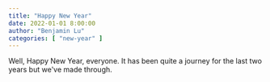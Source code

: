 ```yaml
---
title: "Happy New Year"
date: 2022-01-01 8:00:00
author: "Benjamin Lu"
categories: [ "new-year" ]
---
```

Well, Happy New Year, everyone. It has been quite a journey for the last two years but we've made through.